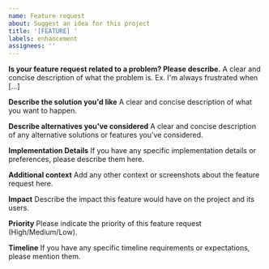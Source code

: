 ```yaml
---
name: Feature request
about: Suggest an idea for this project
title: '[FEATURE] '
labels: enhancement
assignees: ''
---
```


**Is your feature request related to a problem? Please describe.**
A clear and concise description of what the problem is. Ex. I'm always frustrated when [...]

**Describe the solution you'd like**
A clear and concise description of what you want to happen.

**Describe alternatives you've considered**
A clear and concise description of any alternative solutions or features you've considered.

**Implementation Details**
If you have any specific implementation details or preferences, please describe them here.

**Additional context**
Add any other context or screenshots about the feature request here.

**Impact**
Describe the impact this feature would have on the project and its users.

**Priority**
Please indicate the priority of this feature request (High/Medium/Low).

**Timeline**
If you have any specific timeline requirements or expectations, please mention them.
